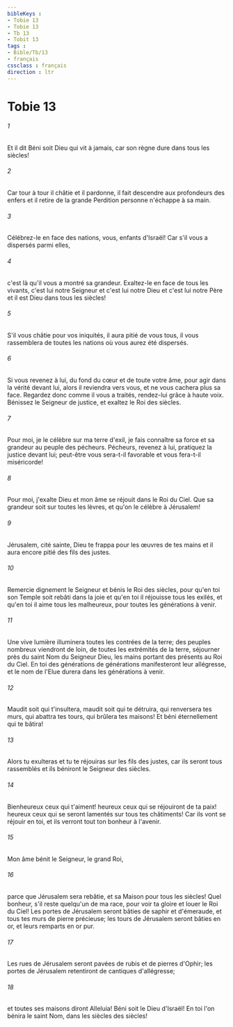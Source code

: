 ```yaml
---
bibleKeys : 
- Tobie 13
- Tobie 13
- Tb 13
- Tobit 13
tags : 
- Bible/Tb/13
- français
cssclass : français
direction : ltr
---
```


# Tobie 13

###### 1
Et il dit Béni soit Dieu qui vit à jamais, car son règne dure dans tous les siècles!
###### 2
Car tour à tour il châtie et il pardonne, il fait descendre aux profondeurs des enfers et il retire de la grande Perdition personne n'échappe à sa main.
###### 3
Célébrez-le en face des nations, vous, enfants d'Israël! Car s'il vous a dispersés parmi elles,
###### 4
c'est là qu'il vous a montré sa grandeur. Exaltez-le en face de tous les vivants, c'est lui notre Seigneur et c'est lui notre Dieu et c'est lui notre Père et il est Dieu dans tous les siècles!
###### 5
S'il vous châtie pour vos iniquités, il aura pitié de vous tous, il vous rassemblera de toutes les nations où vous aurez été dispersés.
###### 6
Si vous revenez à lui, du fond du cœur et de toute votre âme, pour agir dans la vérité devant lui, alors il reviendra vers vous, et ne vous cachera plus sa face. Regardez donc comme il vous a traités, rendez-lui grâce à haute voix. Bénissez le Seigneur de justice, et exaltez le Roi des siècles.
###### 7
Pour moi, je le célèbre sur ma terre d'exil, je fais connaître sa force et sa grandeur au peuple des pécheurs. Pécheurs, revenez à lui, pratiquez la justice devant lui; peut-être vous sera-t-il favorable et vous fera-t-il miséricorde!
###### 8
Pour moi, j'exalte Dieu et mon âme se réjouit dans le Roi du Ciel. Que sa grandeur soit sur toutes les lèvres, et qu'on le célèbre à Jérusalem!
###### 9
Jérusalem, cité sainte, Dieu te frappa pour les œuvres de tes mains et il aura encore pitié des fils des justes.
###### 10
Remercie dignement le Seigneur et bénis le Roi des siècles, pour qu'en toi son Temple soit rebâti dans la joie et qu'en toi il réjouisse tous les exilés, et qu'en toi il aime tous les malheureux, pour toutes les générations à venir.
###### 11
Une vive lumière illuminera toutes les contrées de la terre; des peuples nombreux viendront de loin, de toutes les extrémités de la terre, séjourner près du saint Nom du Seigneur Dieu, les mains portant des présents au Roi du Ciel. En toi des générations de générations manifesteront leur allégresse, et le nom de l'Elue durera dans les générations à venir.
###### 12
Maudit soit qui t'insultera, maudit soit qui te détruira, qui renversera tes murs, qui abattra tes tours, qui brûlera tes maisons! Et béni éternellement qui te bâtira!
###### 13
Alors tu exulteras et tu te réjouiras sur les fils des justes, car ils seront tous rassemblés et ils béniront le Seigneur des siècles.
###### 14
Bienheureux ceux qui t'aiment! heureux ceux qui se réjouiront de ta paix! heureux ceux qui se seront lamentés sur tous tes châtiments! Car ils vont se réjouir en toi, et ils verront tout ton bonheur à l'avenir.
###### 15
Mon âme bénit le Seigneur, le grand Roi,
###### 16
parce que Jérusalem sera rebâtie, et sa Maison pour tous les siècles! Quel bonheur, s'il reste quelqu'un de ma race, pour voir ta gloire et louer le Roi du Ciel! Les portes de Jérusalem seront bâties de saphir et d'émeraude, et tous tes murs de pierre précieuse; les tours de Jérusalem seront bâties en or, et leurs remparts en or pur.
###### 17
Les rues de Jérusalem seront pavées de rubis et de pierres d'Ophir; les portes de Jérusalem retentiront de cantiques d'allégresse; 
###### 18
et toutes ses maisons diront Alleluia! Béni soit le Dieu d'Israël! En toi l'on bénira le saint Nom, dans les siècles des siècles!
